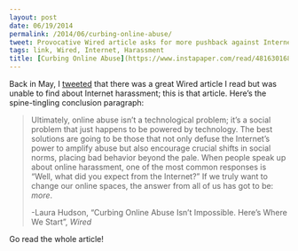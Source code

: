 ```yaml
---
layout: post
date: 06/19/2014
permalink: /2014/06/curbing-online-abuse/
tweet: Provocative Wired article asks for more pushback against Internet trolls.
tags: link, Wired, Internet, Harassment
title: [Curbing Online Abuse](https://www.instapaper.com/read/481630168)
---
```


<p>Back in May, I <a href="https://twitter.com/JayRay/status/463010248308297728" title="@JayRay - Twitter">tweeted</a> that there was a great Wired article I read but was unable to find about Internet harassment; this is that article. Here&#8217;s the spine-tingling conclusion paragraph:</p>

<blockquote>
  <p>Ultimately, online abuse isn’t a technological problem; it’s a social problem that just happens to be powered by technology. The best solutions are going to be those that not only defuse the Internet’s power to amplify abuse but also encourage crucial shifts in social norms, placing bad behavior beyond the pale. When people speak up about online harassment, one of the most common responses is “Well, what did you expect from the Internet?” If we truly want to change our online spaces, the answer from all of us has got to be: <em>more</em>.</p>
  
  <p>-Laura Hudson, &#8220;Curbing Online Abuse Isn’t Impossible. Here’s Where We Start&#8221;, <em>Wired</em></p>
</blockquote>

<p>Go read the whole article!</p>